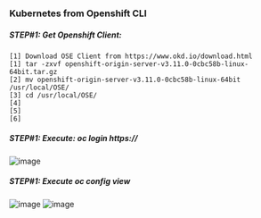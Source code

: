 ### Kubernetes from Openshift CLI

##### STEP#1: Get Openshift Client:
 ```   
 [1] Download OSE Client from https://www.okd.io/download.html
 [1] tar -zxvf openshift-origin-server-v3.11.0-0cbc58b-linux-64bit.tar.gz 
 [2] mv openshift-origin-server-v3.11.0-0cbc58b-linux-64bit /usr/local/OSE/
 [3] cd /usr/local/OSE/
 [4] 
 [5]
 [6]
 
 ```
##### STEP#1: Execute: oc login https://
![image](https://user-images.githubusercontent.com/45539698/68071009-ab776e80-fd9b-11e9-8a30-a3e90c3135d9.png)
##### STEP#1: Execute oc config view
![image](https://user-images.githubusercontent.com/45539698/68071016-bcc07b00-fd9b-11e9-8440-b9cc246244b6.png)
![image](https://user-images.githubusercontent.com/45539698/68071029-c9dd6a00-fd9b-11e9-83f9-82084757a3d3.png)
